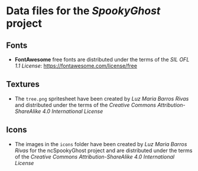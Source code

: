 # Data files for the *SpookyGhost* project

## Fonts

- **FontAwesome** free fonts are distributed under the terms of the *SIL OFL 1.1 License*: https://fontawesome.com/license/free

## Textures

- The `tree.png` spritesheet have been created by *Luz Maria Barros Rivas* and distributed under the terms of the *Creative Commons Attribution-ShareAlike 4.0 International License*

## Icons

- The images in the `icons` folder have been created by *Luz Maria Barros Rivas* for the ncSpookyGhost project and are distributed under the terms of the *Creative Commons Attribution-ShareAlike 4.0 International License*
